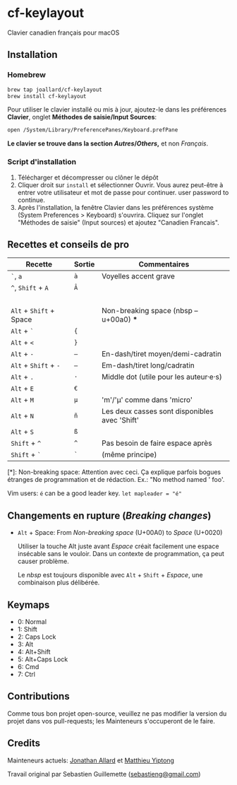 ﻿cf-keylayout
============
Clavier canadien français pour macOS

Installation
------------
### Homebrew

```bash
brew tap joallard/cf-keylayout
brew install cf-keylayout
```

Pour utiliser le clavier installé ou mis à jour, ajoutez-le dans les
préférences **Clavier**, onglet **Méthodes de saisie/Input Sources**:

```bash
open /System/Library/PreferencePanes/Keyboard.prefPane
```

**Le clavier se trouve dans la section *Autres*/*Others*,** et non *Français*.

### Script d'installation
1. Télécharger et décompresser ou clôner le dépôt
2. Cliquer droit sur `install` et sélectionner Ouvrir. Vous aurez peut-être à entrer votre utilisateur et mot de passe pour continuer.
   user password to continue.
3. Après l'installation, la fenêtre Clavier dans les préférences système (System Preferences > Keyboard) s'ouvrira. Cliquez sur l'onglet "Méthodes de saisie" (Input sources) et ajoutez "Canadien Francais".

Recettes et conseils de pro
---------------------------

Recette                 | Sortie      | Commentaires
--------                | ----------- | -----------
`` ` ``, `a`            | `à`         | Voyelles accent grave
`` ^ ``, `Shift` + `A`  | `Â`         |
                        |             | 
`Alt` + `Shift` + Space | ` `         | Non-breaking space (nbsp – u+00a0) **\***
`Alt` + `` ` ``         | `{`         |
`Alt` + `<`             | `}`         |
`Alt` + `-`             | `–`         | En-dash/tiret moyen/demi-cadratin
`Alt` + `Shift` + `-`   | `—`         | Em-dash/tiret long/cadratin
`Alt` + `.`             | `·`         | Middle dot (utile pour les auteur·e·s)
`Alt` + `E`             | `€`         |
`Alt` + `M`             | `µ`         | 'm'/'µ' comme dans 'micro'
`Alt` + `N`             | `ñ`         | Les deux casses sont disponibles avec 'Shift'
`Alt` + `S`             | `ß`         |
`Shift` + `^`           | `^`         | Pas besoin de faire espace après
`Shift` + `` ` ``       | `` ` ``     | (même principe)

\[\*]: Non-breaking space: Attention avec ceci. Ça explique parfois bogues étranges de programmation et de rédaction. Ex.: "No method named ' foo'.

Vim users: `é` can be a good leader key. `let mapleader = "é"`

Changements en rupture  (*Breaking changes*)
----------------------
* `Alt` + Space: From *Non-breaking space* (U+00A0) to *Space* (U+0020)

    Utiliser la touche Alt juste avant *Espace* créait facilement
    une espace insécable sans le vouloir. Dans un contexte de programmation,
    ça peut causer problème.

    Le *nbsp* est toujours disponible avec `Alt` + `Shift` + *Espace*, une
    combinaison plus délibérée.

Keymaps
-------
* 0: Normal
* 1: Shift
* 2: Caps Lock
* 3: Alt
* 4: Alt+Shift
* 5: Alt+Caps Lock
* 6: Cmd
* 7: Ctrl

Contributions
------------
Comme tous bon projet open-source, veuillez ne pas modifier la version du projet dans vos pull-requests; les Mainteneurs s'occuperont de le faire.

Credits
-------
Mainteneurs actuels: [Jonathan Allard](https://github.com/joallard) et [Matthieu Yiptong](https://github.com/ergosteur)

Travail original par Sebastien Guillemette (sebastieng@gmail.com)
